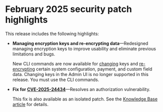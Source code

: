 # February 2025 security patch highlights

This release includes the following highlights:

* **Managing encryption keys and re-encrypting data**—Redesigned managing encryption keys to improve usability and eliminate previous limitations and bugs.<!-- AC-12679 -->

  New CLI commands are now available for [changing](https://experienceleague.adobe.com/en/docs/commerce-admin/systems/security/encryption-key) keys and [re-encrypting](https://developer.adobe.com/commerce/php/development/security/data-encryption/) certain system configuration, payment, and custom field data. Changing keys in the Admin UI is no longer supported in this release. You must use the CLI commands.

* **Fix for [CVE-2025-24434](https://nvd.nist.gov/vuln/detail/CVE-2025-24434)**—Resolves an authorization vulnerability.

  This fix is also available as an isolated patch. See the [Knowledge Base article](https://experienceleague.adobe.com/en/docs/commerce-knowledge-base/kb/troubleshooting/known-issues-patches-attached/security-update-available-for-adobe-commerce-apsb25-08) for details.<!-- AC-12755 -->
